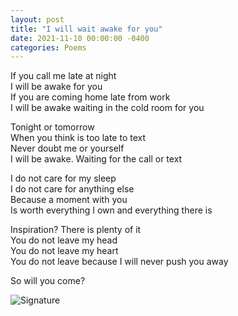 ```yaml
---
layout: post
title: "I will wait awake for you"
date: 2021-11-10 00:00:00 -0400
categories: Poems
---
```


If you call me late at night <br>
I will be awake for you <br>
If you are coming home late from work <br>
I will be awake waiting in the cold room for you <br>

Tonight or tomorrow <br>
When you think is too late to text <br>
Never doubt me or yourself <br>
I will be awake. Waiting for the call or text <br>

I do not care for my sleep <br>
I do not care for anything else <br>
Because a moment with you <br>
Is worth everything I own and everything there is <br>

Inspiration? There is plenty of it <br>
You do not leave my head <br>
You do not leave my heart <br>
You do not leave because I will never push you away <br>

So will you come? <br>

![Signature](https://robertalberto.com/ttdlmr.png)



